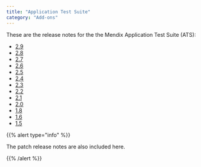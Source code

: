 ```yaml
---
title: "Application Test Suite"
category: "Add-ons"
---
```

These are the release notes for the the Mendix Application Test Suite (ATS):

* [2.9](ats-2.9)
* [2.8](ats-2.8)
* [2.7](ats-2.7)
* [2.6](ats-2.6)
* [2.5](ats-2.5)
* [2.4](ats-2.4)
* [2.3](ats-2.3)
* [2.2](ats-2.2)
* [2.1](ats-2.1)
* [2.0](ats-2.0)
* [1.8](ats-1.8)
* [1.6](ats-1.6)
* [1.5](ats-1.5)

{{% alert type="info" %}}

The patch release notes are also included here.

{{% /alert %}}

